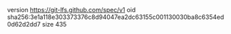 version https://git-lfs.github.com/spec/v1
oid sha256:3e1a118e303373376c8d94047ea2dc63155c001130030ba8c6354ed0d62d2dd7
size 435
